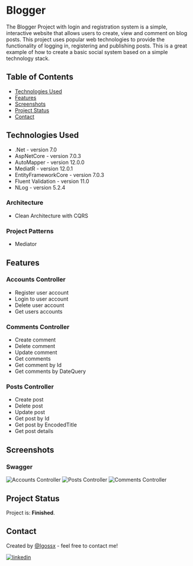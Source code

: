 # Blogger
The Blogger Project with login and registration system is a simple, interactive website that allows users to create, view and comment on blog posts. This project uses popular web technologies to provide the functionality of logging in, registering and publishing posts. This is a great example of how to create a basic social system based on a simple technology stack.

## Table of Contents
* [Technologies Used](#technologies-used)
* [Features](#features)
* [Screenshots](#screenshots)
* [Project Status](#project-status)
* [Contact](#contact)

## Technologies Used
- .Net - version 7.0
- AspNetCore - version 7.0.3
- AutoMapper - version 12.0.0
- MediatR - version 12.0.1
- EntityFrameworkCore - version 7.0.3
- Fluent Validation - version 11.0
- NLog - version 5.2.4
  
### Architecture 
- Clean Architecture with CQRS

### Project Patterns
- Mediator

## Features

### Accounts Controller
- Register user account
- Login to user account
- Delete user account
- Get users accounts

### Comments Controller
- Create comment
- Delete comment
- Update comment
- Get comments
- Get comment by Id
- Get comments by DateQuery

### Posts Controller
- Create post
- Delete post
- Update post
- Get post by Id
- Get post by EncodedTitle
- Get post details

## Screenshots

### Swagger
![Accounts Controller](src/swagger1.png)
![Posts Controller](src/swagger2.png)
![Comments Controller](src/swagger3.png)



## Project Status
Project is: **Finished**.

## Contact
Created by [@Igossx](https://www.github.com/igossx) - feel free to contact me!

[![linkedin](https://img.shields.io/badge/linkedin-0A66C2?style=for-the-badge&logo=linkedin&logoColor=white)](https://www.linkedin.com/in/igor-tarasinski)
